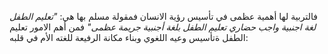 فالتربية لها أهمية عظمى في تأسيس رؤية الانسان فمقولة مسلم بها هي:
*"تعليم الطفل لغة اجنبية واجب حضاري تعليم الطفل بلغة أجنبية جريمة عظمى"* 
فمن أهم الامور تعليم الطفل ةتأسيس وعيه اللغوي وبناء مكانة الرفيعة للغته الأم في قلبه:


